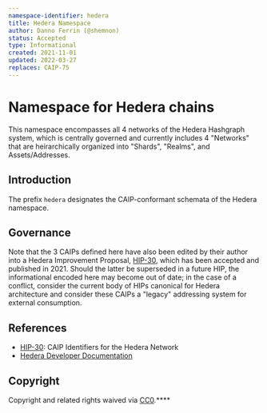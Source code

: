 ```yaml
---
namespace-identifier: hedera
title: Hedera Namespace
author: Danno Ferrin (@shemnon)
status: Accepted
type: Informational
created: 2021-11-01
updated: 2022-03-27
replaces: CAIP-75
---
```


# Namespace for Hedera chains

This namespace encompasses all 4 networks of the Hedera Hashgraph system, which
is centrally governed and currently includes 4 "Networks" that are
heirarchically organized into "Shards", "Realms", and Assets/Addresses.

## Introduction

The prefix `hedera` designates the CAIP-conformant schemata of the Hedera namespace.

## Governance

Note that the 3 CAIPs defined here have also been edited by their author into a
Hedera Improvement Proposal, [HIP-30][], which has been accepted and published
in 2021.  Should the latter be superseded in a future HIP, the informational
encoded here may become out of date; in the case of a conflict, consider the
current body of HIPs canonical for Hedera architecture and consider these CAIPs
a "legacy" addressing system for external consumption.

## References

- [HIP-30][]: CAIP Identifiers for the Hedera Network
- [Hedera Developer Documentation](https://docs.hedera.com/guides/)

[CAIP-2]: https://chainAgnostic.org/CAIPS/caip-19
[CAIP-10]: https://chainAgnostic.org/CAIPS/caip-19
[CAIP-19]: https://chainAgnostic.org/CAIPS/caip-19
[CAIP-152]: https://chainAgnostic.org/CAIPS/caip-152
[CAIP-153]: https://chainAgnostic.org/CAIPS/caip-153
[HIP-15]: https://github.com/hashgraph/hedera-improvement-proposal/blob/master/HIP/hip-15.md
[HIP-30]: https://github.com/hashgraph/hedera-improvement-proposal/blob/master/HIP/hip-30.md
[Hedera Developer Documentation]: https://docs.hedera.com/guides/
[Native Account Syntax]: https://docs.hedera.com/guides/core-concepts/accounts#account-id
[Hedera Token Service SDK Docs]: https://docs.hedera.com/guides/docs/sdks/tokens
[ERC20 & ERC721 Compatibility]: https://docs.hedera.com/guides/core-concepts/smart-contracts/supported-erc-token-standards

## Copyright

Copyright and related rights waived
via [CC0](https://creativecommons.org/publicdomain/zero/1.0/).****
